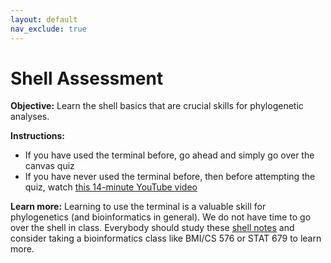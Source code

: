 ```yaml
---
layout: default
nav_exclude: true
---
```


# Shell Assessment

**Objective:** Learn the shell basics that are crucial skills for phylogenetic analyses.

**Instructions:** 

- If you have used the terminal before, go ahead and simply go over the canvas quiz
- If you have never used the terminal before, then before attempting the quiz, watch [this 14-minute YouTube video](https://www.youtube.com/watch?v=5XgBd6rjuDQ)


**Learn more:** Learning to use the terminal is a valuable skill for phylogenetics (and bioinformatics in general). We do not have time to go over the shell in class. Everybody should study these [shell notes](https://swcarpentry.github.io/shell-novice/) and consider taking a bioinformatics class like BMI/CS 576 or STAT 679 to learn more.
